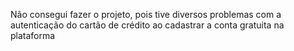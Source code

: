Não consegui fazer o projeto, pois tive diversos problemas com a autenticação do cartão de crédito ao cadastrar a conta gratuita na plataforma
